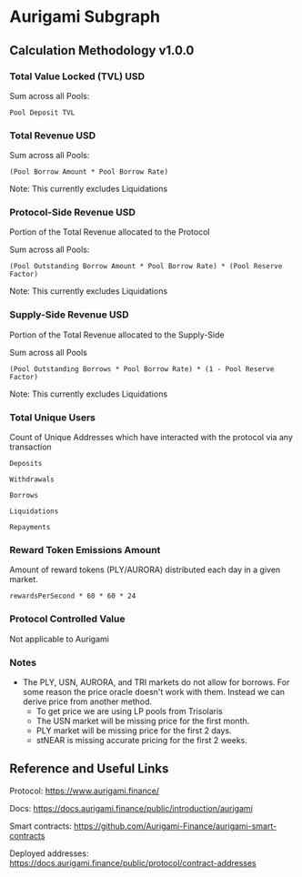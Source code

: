 # Aurigami Subgraph

## Calculation Methodology v1.0.0

### Total Value Locked (TVL) USD

Sum across all Pools:

`Pool Deposit TVL`

### Total Revenue USD

Sum across all Pools:

`(Pool Borrow Amount * Pool Borrow Rate)`

Note: This currently excludes Liquidations

### Protocol-Side Revenue USD

Portion of the Total Revenue allocated to the Protocol

Sum across all Pools:

`(Pool Outstanding Borrow Amount * Pool Borrow Rate) * (Pool Reserve Factor)`

Note: This currently excludes Liquidations

### Supply-Side Revenue USD

Portion of the Total Revenue allocated to the Supply-Side

Sum across all Pools

`(Pool Outstanding Borrows * Pool Borrow Rate) * (1 - Pool Reserve Factor)`

Note: This currently excludes Liquidations

### Total Unique Users

Count of Unique Addresses which have interacted with the protocol via any transaction

`Deposits`

`Withdrawals`

`Borrows`

`Liquidations`

`Repayments`

### Reward Token Emissions Amount

Amount of reward tokens (PLY/AURORA) distributed each day in a given market.

`rewardsPerSecond * 60 * 60 * 24`

### Protocol Controlled Value

Not applicable to Aurigami

### Notes

- The PLY, USN, AURORA, and TRI markets do not allow for borrows. For some reason the price oracle doesn't work with them. Instead we can derive price from another method.
  - To get price we are using LP pools from Trisolaris
  - The USN market will be missing price for the first month.
  - PLY market will be missing price for the first 2 days.
  - stNEAR is missing accurate pricing for the first 2 weeks.

## Reference and Useful Links

Protocol: https://www.aurigami.finance/

Docs: https://docs.aurigami.finance/public/introduction/aurigami

Smart contracts: https://github.com/Aurigami-Finance/aurigami-smart-contracts

Deployed addresses: https://docs.aurigami.finance/public/protocol/contract-addresses
